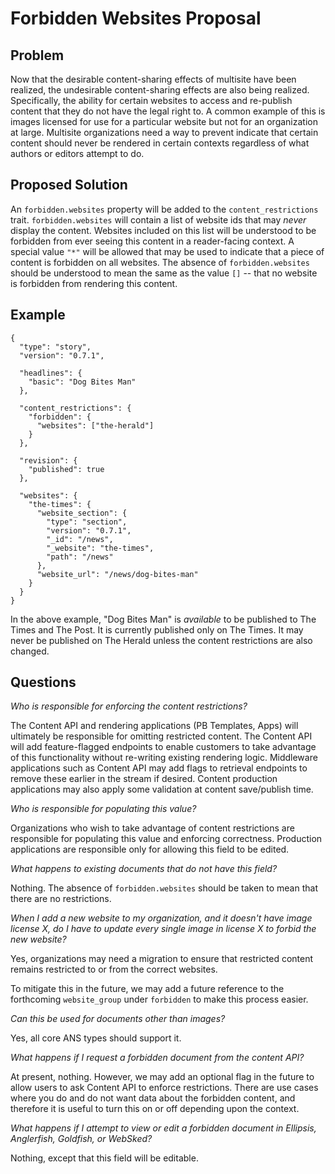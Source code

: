 # Forbidden Websites Proposal

## Problem

Now that the desirable content-sharing effects of multisite have been realized, the undesirable content-sharing effects
are also being realized. Specifically, the ability for certain websites to access and re-publish content that they do not
have the legal right to. A common example of this is images licensed for use for a particular website but not for an organization
at large. Multisite organizations need a way to prevent indicate that certain content should never be rendered in
certain contexts regardless of what authors or editors attempt to do.

## Proposed Solution

An `forbidden.websites` property will be added to the `content_restrictions` trait.  `forbidden.websites` will contain a list of 
website ids that may *never* display the content. Websites included on this list will be understood to be forbidden from ever seeing this content
in a reader-facing context. A special value `"*"` will be allowed that may be used to indicate that a piece of content is
forbidden on all websites. The absence of `forbidden.websites` should be understood to mean the same as the value `[]` -- that 
no website is forbidden from rendering this content.

## Example

```
{
  "type": "story",
  "version": "0.7.1",
  
  "headlines": {
    "basic": "Dog Bites Man"
  },
  
  "content_restrictions": {
    "forbidden": {
      "websites": ["the-herald"]
    }
  },
  
  "revision": {
    "published": true
  },
  
  "websites": {
    "the-times": {
      "website_section": {
        "type": "section",
        "version": "0.7.1",
        "_id": "/news",
        "_website": "the-times",
        "path": "/news"
      },
      "website_url": "/news/dog-bites-man"
    }
  }
}
```

In the above example, "Dog Bites Man" is *available* to be published to The Times and The Post. 
It is currently published only on The Times. It may never be published on The Herald unless the content restrictions 
are also changed.

## Questions 

*Who is responsible for enforcing the content restrictions?*

The Content API and rendering applications (PB Templates, Apps) will ultimately be responsible for omitting restricted content. The Content API will add feature-flagged endpoints to enable customers to take advantage of this functionality without re-writing existing rendering logic. 
Middleware applications such as Content API may add flags to retrieval endpoints to remove these earlier in 
the stream if desired. Content production applications may also apply some validation at content save/publish time.

*Who is responsible for populating this value?*

Organizations who wish to take advantage of content restrictions are responsible for populating this value
and enforcing correctness. Production applications are responsible only for allowing this field to be edited.

*What happens to existing documents that do not have this field?*

Nothing. The absence of `forbidden.websites` should be taken to mean that there are no restrictions.

*When I add a new website to my organization, and it doesn't have image license X, do I have to update every single image in 
license X to forbid the new website?*

Yes, organizations may need a migration to ensure that restricted content remains restricted 
to or from the correct websites. 

To mitigate this in the future, we may add a future reference to the forthcoming `website_group` under `forbidden` to make this process
easier.

*Can this be used for documents other than images?*

Yes, all core ANS types should support it.

*What happens if I request a forbidden document from the content API?*

At present, nothing. However, we may add an optional flag in the future to allow users to ask Content API to enforce restrictions.
There are use cases where you do and do not want data about the forbidden content, and therefore it is useful to turn this on or
off depending upon the context.

*What happens if I attempt to view or edit a forbidden document in Ellipsis, Anglerfish, Goldfish, or WebSked?*

Nothing, except that this field will be editable. 

       
  
